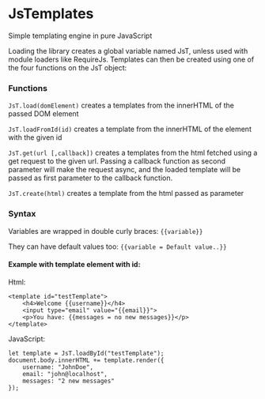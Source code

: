 # JsTemplates

Simple templating engine in pure JavaScript

Loading the library creates a global variable named JsT, unless used with module loaders like RequireJs.
Templates can then be created using one of the four functions on the JsT object:

### Functions
`JsT.load(domElement)` creates a templates from the innerHTML of the passed DOM element

`JsT.loadFromId(id)` creates a template from the innerHTML of the element with the given id

`JsT.get(url [,callback])` creates a templates from the html fetched using a get request to the given url.
Passing a callback function as second parameter will make the request async, and the loaded template will be
passed as first parameter to the callback function.

`JsT.create(html)` creates a template from the html passed as parameter

### Syntax
Variables are wrapped in double curly braces: `{{variable}}`

They can have default values too: `{{variable = Default value..}}`


#### Example with template element with id:
Html:
```
<template id="testTemplate">
    <h4>Welcome {{username}}</h4>
    <input type="email" value="{{email}}">
    <p>You have: {{messages = no new messages}}</p>
</template>
```
JavaScript:
```
let template = JsT.loadById("testTemplate");
document.body.innerHTML += template.render({
    username: "JohnDoe",
    email: "john@localhost",
    messages: "2 new messages"
});
```
